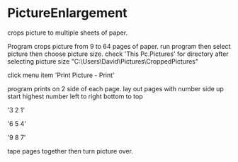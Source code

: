 # PictureEnlargement
crops picture to multiple sheets of paper.

Program crops picture from 9 to 64 pages of paper.
run program then select picture then choose picture size.
check 'This Pc.Pictures' for directory after selecting picture size "C:\Users\David\Pictures\CroppedPictures\"

click menu item 'Print Picture - Print'

program prints on 2 side of each page.
lay out pages with number side up
start highest number left to right bottom to top

'3 2 1'

'6 5 4'

'9 8 7'

tape pages together then turn picture over.


